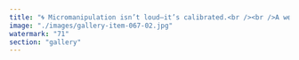 ```yaml
---
title: "🌀 Micromanipulation isn’t loud—it’s calibrated.<br /><br />A well-placed pang of guilt here, a subtle “Why are you like this?” there.<br /><br />These aren't expressions—they're directional cues. She’s not trying to change you.<br /><br />She’s re-routing your mental map until you choose the path she already sketched.<br /><br />And you’ll swear it was your idea."
image: "./images/gallery-item-067-02.jpg"
watermark: "71"
section: "gallery"
---
```

